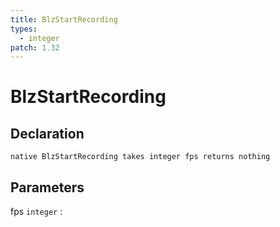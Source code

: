 ```yaml
---
title: BlzStartRecording
types:
  - integer
patch: 1.32
---
```


# BlzStartRecording

## Declaration

```jass
native BlzStartRecording takes integer fps returns nothing
```

## Parameters
fps `integer`
: 
